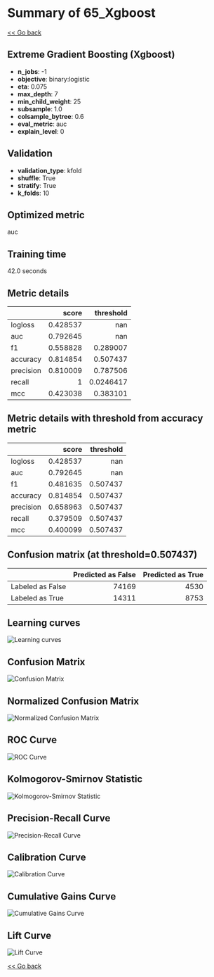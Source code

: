 # Summary of 65_Xgboost

[<< Go back](../README.md)


## Extreme Gradient Boosting (Xgboost)
- **n_jobs**: -1
- **objective**: binary:logistic
- **eta**: 0.075
- **max_depth**: 7
- **min_child_weight**: 25
- **subsample**: 1.0
- **colsample_bytree**: 0.6
- **eval_metric**: auc
- **explain_level**: 0

## Validation
 - **validation_type**: kfold
 - **shuffle**: True
 - **stratify**: True
 - **k_folds**: 10

## Optimized metric
auc

## Training time

42.0 seconds

## Metric details
|           |    score |   threshold |
|:----------|---------:|------------:|
| logloss   | 0.428537 | nan         |
| auc       | 0.792645 | nan         |
| f1        | 0.558828 |   0.289007  |
| accuracy  | 0.814854 |   0.507437  |
| precision | 0.810009 |   0.787506  |
| recall    | 1        |   0.0246417 |
| mcc       | 0.423038 |   0.383101  |


## Metric details with threshold from accuracy metric
|           |    score |   threshold |
|:----------|---------:|------------:|
| logloss   | 0.428537 |  nan        |
| auc       | 0.792645 |  nan        |
| f1        | 0.481635 |    0.507437 |
| accuracy  | 0.814854 |    0.507437 |
| precision | 0.658963 |    0.507437 |
| recall    | 0.379509 |    0.507437 |
| mcc       | 0.400099 |    0.507437 |


## Confusion matrix (at threshold=0.507437)
|                  |   Predicted as False |   Predicted as True |
|:-----------------|---------------------:|--------------------:|
| Labeled as False |                74169 |                4530 |
| Labeled as True  |                14311 |                8753 |

## Learning curves
![Learning curves](learning_curves.png)
## Confusion Matrix

![Confusion Matrix](confusion_matrix.png)


## Normalized Confusion Matrix

![Normalized Confusion Matrix](confusion_matrix_normalized.png)


## ROC Curve

![ROC Curve](roc_curve.png)


## Kolmogorov-Smirnov Statistic

![Kolmogorov-Smirnov Statistic](ks_statistic.png)


## Precision-Recall Curve

![Precision-Recall Curve](precision_recall_curve.png)


## Calibration Curve

![Calibration Curve](calibration_curve_curve.png)


## Cumulative Gains Curve

![Cumulative Gains Curve](cumulative_gains_curve.png)


## Lift Curve

![Lift Curve](lift_curve.png)



[<< Go back](../README.md)
